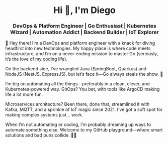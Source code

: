 <h1 align="center">Hi 👋, I'm Diego</h1>
<h3 align="center">DevOps & Platform Engineer | Go Enthusiast | Kubernetes Wizard | Automation Addict | Backend Builder | IoT Explorer</h3>

👋 Hey there! I’m a DevOps and platform engineer with a knack for diving headfirst into new technologies. My happy place is where code meets infrastructure, and I’m on a never-ending mission to master Go (seriously, it’s the love of my coding life).

On the backend side, I’ve wrangled Java (SpringBoot, Quarkus) and NodeJS (NestJS, ExpressJS), but let’s face it—Go always steals the show. 🚀

I’m big on automating all the things—preferably in a clean, clever, and Kubernetes-powered way. GitOps? You bet, with tools like ArgoCD making life a lot more fun.

Microservices architecture? Been there, done that, streamlined it with Kafka, MQTT, and a sprinkle of IoT magic since 2021. I’ve got a soft spot for making complex systems just… work.

When I’m not automating or coding, I’m probably dreaming up ways to automate something else. Welcome to my GitHub playground—where smart solutions and bad puns collide. 🤖✨
